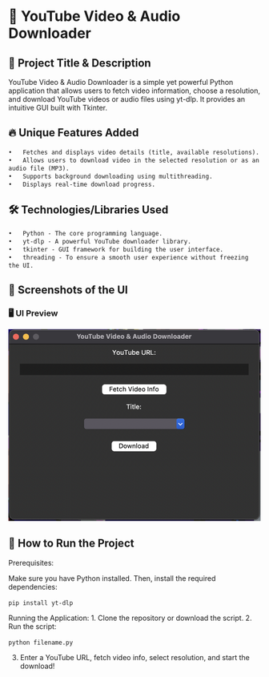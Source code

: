 
# 🎥 YouTube Video & Audio Downloader

## 📌 Project Title & Description

YouTube Video & Audio Downloader is a simple yet powerful Python application that allows users to fetch video information, choose a resolution, and download YouTube videos or audio files using yt-dlp. It provides an intuitive GUI built with Tkinter.

## 🔥 Unique Features Added
	•	Fetches and displays video details (title, available resolutions).
	•	Allows users to download video in the selected resolution or as an audio file (MP3).
	•	Supports background downloading using multithreading.
	•	Displays real-time download progress.

## 🛠 Technologies/Libraries Used
	•	Python - The core programming language.
	•	yt-dlp - A powerful YouTube downloader library.
	•	tkinter - GUI framework for building the user interface.
	•	threading - To ensure a smooth user experience without freezing the UI.

## 🎨 Screenshots of the UI


### 🖥️ UI Preview  
![UI Preview](ss_ui.png)  


## 🚀 How to Run the Project

Prerequisites:

Make sure you have Python installed. Then, install the required dependencies:


`pip install yt-dlp`

Running the Application:
	1.	Clone the repository or download the script.
	2.	Run the script:

`python filename.py`

3.	Enter a YouTube URL, fetch video info, select resolution, and start the download!

